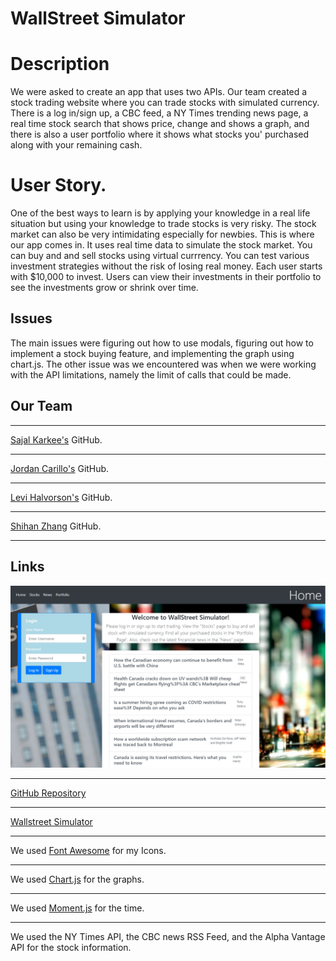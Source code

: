 # WallStreet Simulator

# Description

We were asked to create an app that uses two APIs. Our team created a stock trading website where you can trade stocks with simulated currency. There is a log in/sign up, a CBC feed, a NY Times trending news page, a real time stock search that shows price, change and shows a graph, and there is also a user portfolio where it shows what stocks you' purchased along with your remaining cash.

# User Story.

One of the best ways to learn is by applying your knowledge in a real life situation but using your knowledge to trade stocks is very risky. The stock market can also be very intimidating especially for newbies. This is where our app comes in. It uses real time data to simulate the stock market. You can buy and and sell stocks using virtual currrency. You can test various investment strategies without the risk of losing real money. Each user starts with \$10,000 to invest. Users can view their investments in their portfolio to see the investments grow or shrink over time.

## Issues

The main issues were figuring out how to use modals, figuring out how to implement a stock buying feature, and implementing the graph using chart.js.
The other issue was we encountered was when we were working with the API limitations, namely the limit of calls that could be made.

## Our Team

---

[Sajal Karkee's](https://github.com/skar45) GitHub.

---

[Jordan Carillo's](https://github.com/Jordanjcarillo) GitHub.

---

[Levi Halvorson's](https://github.com/Halvosaurus34) GitHub.

---

[Shihan Zhang](https://github.com/CoraZhang) GitHub.

---

## Links

![Website Screenshot](./assets/wallstreet.png)

---

[GitHub Repository](https://github.com/Halvosaurus34/WallStreet-Simulator)

---

[Wallstreet Simulator](https://halvosaurus34.github.io/WallStreet-Simulator/)

---

We used [Font Awesome](https://fontawesome.com/) for my Icons.

---

We used [Chart.js](https://www.chartjs.org/) for the graphs.

---

We used [Moment.js](https://momentjs.com/) for the time.

---

We used the NY Times API, the CBC news RSS Feed, and the Alpha Vantage API for the stock information.
